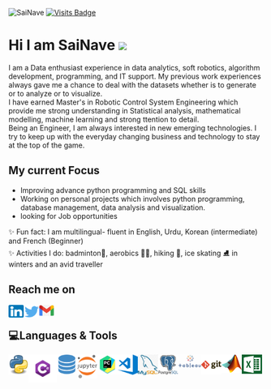 </a><img src="https://komarev.com/ghpvc/?username=SaiNave&style=flat&label=Profile visits" alt="SaiNave" /></a>
</a>[![Visits Badge](https://badges.pufler.dev/years/SaiNave)](https://badges.pufler.dev)</a>
# Hi I am SaiNave <img src="https://media.giphy.com/media/hvRJCLFzcasrR4ia7z/giphy.gif" width="30px">
I am a Data enthusiast experience in  data analytics, soft robotics, algorithm development, programming, and IT support. My previous work experiences always gave me a chance to deal with the datasets whether is to generate or to analyze or to visualize.<br/>
I have earned Master's in Robotic Control System Engineering which provide me strong understanding in Statistical analysis, mathematical modelling, machine learning and strong ttention to detail.<br/>
Being an Engineer, I am always interested in new emerging technologies. I try to keep up with the everyday changing business and technology to stay at the top of the game.

## My current Focus
- Improving advance python programming and SQL skills
- Working on personal projects which involves python programming, database management, data analysis and visualization.
- looking for Job opportunities

✨ Fun fact: I am multilingual- fluent in English, Urdu, Korean (intermediate) and French (Beginner)
</br>✨ Activities I do: badminton🏸, aerobics 🏃‍♀️, hiking 🥾, ice skating ⛸️ in winters and an avid traveller

## Reach me on
[<img align ="left" alt="SaiNave's LinkedIN" height ="25" width="30" src="logos/linkedin_icon.png"/>](https://www.linkedin.com/in/sairah-naveed)
[<img align ="left" alt="SaiNave's Twitter" heightt ="25" width="30" src="logos/twitter_icon.png"/>](https://twitter.com/NaveedSairah)
[<img align ="left" alt="g_logo" width="30" src="logos/g_logo.png"/>](mailto:nave.sai25@gmail.com)
<br/>

## 💻Languages & Tools
</p> 
<img align="left" alt= "python_logo" width="40" src="logos/python_logo.png">
<img align="left" alt= "Csharp_Logo" width="55" src="logos/Csharp_Logo.png">
<img align="left" alt= "sql_logo" width="40" src="logos/sql_logo.png">
<img align="left" alt= "Jupyter_logo" width="40" src="logos/Jupyter_logo.png">
<img align="left" alt= "pycharm_logo" width="40" src="logos/pycharm_logo.png">
<img align="left" alt= "vscode_logo" width="40" src="logos/vscode_logo.png">
<img align="left" alt= "my_sql_logo" width="40" src="logos/my_sql_logo.png">
<img align="left" alt= "postgresql_logo" width="40" src="logos/postgresql_logo.png">
<img align="left" alt= "Tableau_logo" width="45" src="logos/Tableau_logo.png">
<img align="left" alt= "git_logo" width="40" src="logos/git_logo.png">
<img align="left" alt= "Maltab_Logo" width="40" src="logos/Matlab_Logo.png">
<img align="left" alt= "excel" width="40" src="logos/excel.png"> 
</p>
<br />
<br />
<br />
<!--<p align="left"><img align="center" src="https://github-readme-stats.vercel.app/api?username=SaiNave&theme=light&show_icons=true" alt="SaiNave" /></p>!-->




                                                                                                                                         





